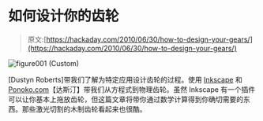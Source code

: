 # 如何设计你的齿轮

> 原文:[https://hackaday.com/2010/06/30/how-to-design-your-gears/](https://hackaday.com/2010/06/30/how-to-design-your-gears/)

![](../Images/e2c35879313169a25176767a63287582.png "figure001 (Custom)")

[Dustyn Roberts]带我们了解为特定应用设计齿轮的过程。使用 [Inkscape](http://www.inkscape.org/) 和[Ponoko.com](http://ponoko.com/)【达斯汀】带我们从方程式到物理齿轮。虽然 Inkscape 有一个插件可以让你基本上拖放齿轮，但这篇文章将带你通过数学计算得到你确切需要的东西。那些激光切割的木制齿轮看起来也很酷。